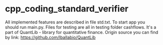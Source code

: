 # cpp_coding_standard_verifier
All implemented features are described in file std.txt.
To start app you should run main.py.
Files for testing are all in testing folder cashflows.
It's a part of QuantLib - library for quantitative finance.
Origin source you can find by link: https://github.com/lballabio/QuantLib
